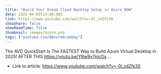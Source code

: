 ```yaml
---
title: "Build Your Dream Cloud Desktop Setup in Azure NOW"
date: 2025-04-03T13:00:00Z
link: https://www.youtube.com/watch?v=-0l_vdZfs30
showShare: false
showReadTime: false
thumbnail: images/azure.png
tags: ["youtube.com/@AzureAcademy"]
---
```

The AVD QuickStart Is The FASTEST Way to Build Azure Virtual Desktop in 2025! AFTER THIS https://youtu.be/YRw9y7pjcOs ...

- Link to article: https://www.youtube.com/watch?v=-0l_vdZfs30